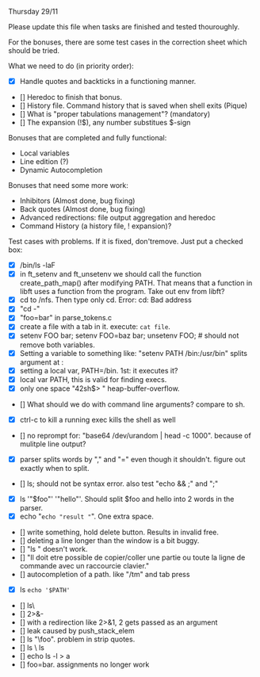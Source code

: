 Thursday 29/11

Please update this file when tasks are finished and tested thouroughly. 

For the bonuses, there are some test cases in the correction sheet which should be tried.

What we need to do (in priority order):
*	[X]	Handle quotes and backticks in a functioning manner.
*	[]	Heredoc to finish that bonus.
*	[]	History file. Command history that is saved when shell exits (Pique)
*	[]	What is "proper tabulations management"? (mandatory)
*	[]	The expansion (!$), any number substitues $-sign


Bonuses that are completed and fully functional:
*	Local variables
*	Line edition (?)
*	Dynamic Autocompletion


Bonuses that need some more work:
*	Inhibitors (Almost done, bug fixing)
*	Back quotes (Almost done, bug fixing)
*	Advanced redirections: file output aggregation and heredoc
*	Command History (a history file, ! expansion)?


Test cases with problems. If it is fixed, don'tremove. Just put a checked box:
*	[X]	/bin/ls -laF
*	[X]	in ft_setenv and ft_unsetenv we should call the function create_path_map() after modifying PATH. 
		That means that a function in libft uses a function from the program. Take out env from libft?
*	[X]	cd to /nfs. Then type only cd. Error: cd: Bad address
*	[X]	"cd -"
*	[X]	"foo=bar" in parse_tokens.c
*	[X]	create a file with a tab in it. execute: `cat file`. 
*	[X]	setenv FOO bar; setenv FOO=baz bar; unsetenv FOO; # should not remove both variables.
*	[X]	Setting a variable to something like: "setenv PATH /bin:/usr/bin"  splits argument at :
*	[X]	setting a local var, PATH=/bin. 1st: it executes it?
*	[X]	local var PATH, this is valid for finding execs.
*	[X]	only one space "42sh$> " heap-buffer-overflow.
*	[]	What should we do with command line arguments? compare to sh.
*	[X]	ctrl-c to kill a running exec kills the shell as well
*	[]	no reprompt for: "base64 /dev/urandom | head -c 1000". because of mulitple line output?
*	[X]	parser splits words by "," and "=" even though it shouldn't. figure out exactly when to split.
*	[]	ls; should not be syntax error. also test "echo && ;" and ";"
*	[X]	ls '"$foo"'       '"hello"'. Should split $foo and hello into 2 words in the parser.
*	[X]	echo "`echo "result "`". One extra space.
*	[]	write something, hold delete button. Results in invalid free.
*	[]	deleting a line longer than the window is a bit buggy.
*	[]	"ls \" doesn't work.
*	[]	"Il doit etre possible de copier/coller une partie ou toute la ligne de commande avec un raccourcie clavier."
*	[]	autocompletion of a path. like "/tm" and tab press
*	[X]	ls `echo '$PATH'`
*	[]	ls\
*	[]	2>&-
*	[]	with a redirection like 2>&1, 2 gets passed as an argument
*	[]	leak caused by push_stack_elem
*	[]	ls "\foo". problem in strip quotes.
*	[]	ls \ ls
*	[]	echo ls -l > a
*	[]	foo=bar. assignments no longer work